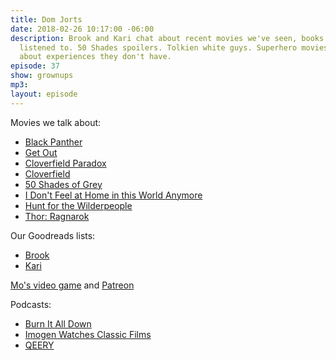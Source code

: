 ```yaml
---
title: Dom Jorts
date: 2018-02-26 10:17:00 -06:00
description: Brook and Kari chat about recent movies we've seen, books read, and podcasts
  listened to. 50 Shades spoilers. Tolkien white guys. Superhero movies. Writers writing
  about experiences they don't have.
episode: 37
show: grownups
mp3: 
layout: episode
---
```


Movies we talk about:
- [Black Panther](http://www.imdb.com/title/tt1825683/)
- [Get Out](http://www.imdb.com/title/tt5052448/)
- [Cloverfield Paradox](http://www.imdb.com/title/tt2548396/)
- [Cloverfield](http://www.imdb.com/title/tt1060277/)
- [50 Shades of Grey](http://www.imdb.com/title/tt2322441/)
- [I Don't Feel at Home in this World Anymore](http://www.imdb.com/title/tt5710514/)
- [Hunt for the Wilderpeople](http://www.imdb.com/title/tt4698684/)
- [Thor: Ragnarok](http://www.imdb.com/title/tt3501632/)

Our Goodreads lists:
- [Brook](https://www.goodreads.com/user/show/1222812-brook)
- [Kari](https://www.goodreads.com/user/show/63643277-kari-halsted)

[Mo's video game](http://queermogames.com/) and [Patreon](https://www.patreon.com/queerquest)

Podcasts:
- [Burn It All Down](http://burnitalldownpod.com/)
- [Imogen Watches Classic Films](https://imogenwatchesclassicfilms.wordpress.com/)
- [QEERY](http://www.feralaudio.com/show/queery/)

